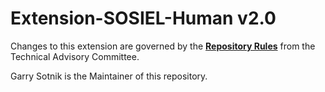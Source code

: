 # Extension-SOSIEL-Human v2.0

Changes to this extension are governed by the [**Repository Rules**](https://sites.google.com/site/landismodel/developers) from the Technical Advisory Committee.

Garry Sotnik is the Maintainer of this repository.
